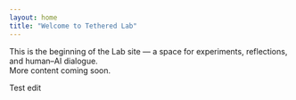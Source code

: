 ```yaml
---
layout: home
title: "Welcome to Tethered Lab"
---
```


This is the beginning of the Lab site — a space for experiments, reflections, and human–AI dialogue.  
More content coming soon.  

Test edit
